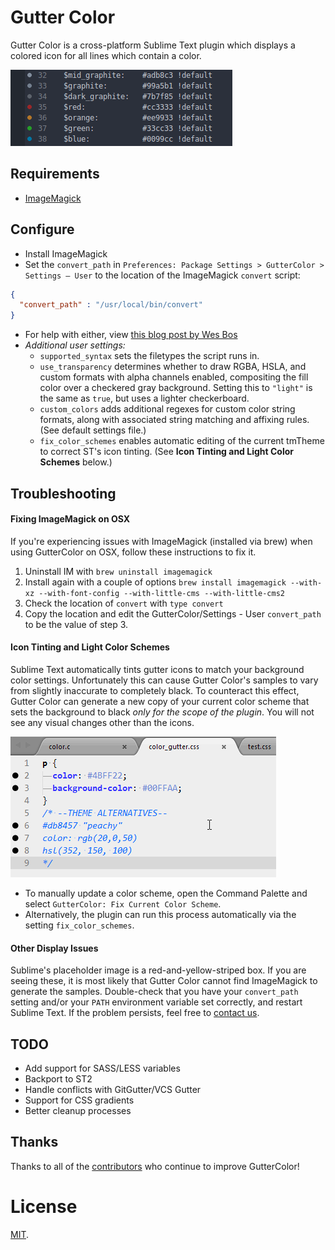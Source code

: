 # Gutter Color

Gutter Color is a cross-platform Sublime Text plugin which displays a colored icon for all lines which contain a color.

![GutterColor](screenshot.png)

## Requirements

* [ImageMagick](http://www.imagemagick.org/)

## Configure

* Install ImageMagick
* Set the `convert_path` in `Preferences: Package Settings > GutterColor > Settings – User` to the location of the ImageMagick `convert` script:

```json
{
  "convert_path" : "/usr/local/bin/convert"
}
```
* For help with either, view [this blog post by Wes Bos](http://wesbos.com/css-gutter-color-sublime-text/)
* *Additional user settings:*
    * `supported_syntax` sets the filetypes the script runs in.
    * `use_transparency` determines whether to draw RGBA, HSLA, and custom formats with alpha channels enabled, compositing the fill color over a checkered gray background. Setting this to `"light"` is the same as `true`, but uses a lighter checkerboard.
    * `custom_colors` adds additional regexes for custom color string formats, along with associated string matching and affixing rules. (See default settings file.)
    * `fix_color_schemes` enables automatic editing of the current tmTheme to correct ST's icon tinting. (See **Icon Tinting and Light Color Schemes** below.)

## Troubleshooting

#### Fixing ImageMagick on OSX
If you're experiencing issues with ImageMagick (installed via brew) when using GutterColor on OSX, follow these instructions to fix it.

1. Uninstall IM with `brew uninstall imagemagick`
2. Install again with a couple of options `brew install imagemagick --with-xz --with-font-config --with-little-cms --with-little-cms2`
3. Check the location of `convert` with `type convert`
4. Copy the location and edit the GutterColor/Settings - User `convert_path` to be the value of step 3.

#### Icon Tinting and Light Color Schemes
Sublime Text automatically tints gutter icons to match your background color settings. Unfortunately this can cause Gutter Color's samples to vary from slightly inaccurate to completely black. To counteract this effect, Gutter Color can generate a new copy of your current color scheme that sets the background to black *only for the scope of the plugin*. You will not see any visual changes other than the icons.

![Animation of a user running the "Fix Current Color Scheme" command.](fix_color_scheme.gif)

* To manually update a color scheme, open the Command Palette and select `GutterColor: Fix Current Color Scheme`.
* Alternatively, the plugin can run this process automatically via the setting `fix_color_schemes`.

#### Other Display Issues

Sublime's placeholder image is a red-and-yellow-striped box. If you are seeing these, it is most likely that Gutter Color cannot find ImageMagick to generate the samples. Double-check that you have your `convert_path` setting and/or your `PATH` environment variable set correctly, and restart Sublime Text. If the problem persists, feel free to [contact us](https://github.com/ggordan/GutterColor/issues).

## TODO

* Add support for SASS/LESS variables
* Backport to ST2
* Handle conflicts with GitGutter/VCS Gutter
* Support for CSS gradients
* Better cleanup processes

## Thanks
Thanks to all of the [contributors](https://github.com/ggordan/GutterColor/graphs/contributors) who continue to improve GutterColor!

# License

[MIT](/LICENSE).
